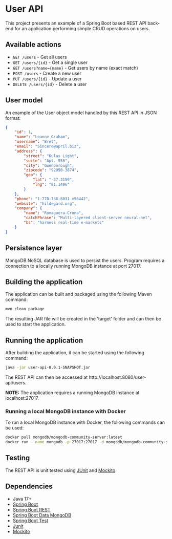 # User API
This project presents an example of a Spring Boot based REST API back-end for an application performing simple CRUD operations on users.

## Available actions
- `GET /users` - Get all users
- `GET /users/{id}` - Get a single user
- `GET /users?name={name}` - Get users by name (exact match)
- `POST /users` - Create a new user
- `PUT /users/{id}` - Update a user
- `DELETE /users/{id}` - Delete a user

## User model
An example of the User object model handled by this REST API in JSON format:
```json
{
    "id": 1,
    "name": "Leanne Graham",
    "username": "Bret",
    "email": "Sincere@april.biz",
    "address": {
        "street": "Kulas Light",
        "suite": "Apt. 556",
        "city": "Gwenborough",
        "zipcode": "92998-3874",
        "geo": {
            "lat": "-37.3159",
            "lng": "81.1496"
        }
    },
    "phone": "1-770-736-8031 x56442",
    "website": "hildegard.org",
    "company": {
        "name": "Romaguera-Crona",
        "catchPhrase": "Multi-layered client-server neural-net",
        "bs": "harness real-time e-markets"
    }
}
```

## Persistence layer
MongoDB NoSQL database is used to persist the users. Program requires a connection to a locally running MongoDB instance at port 27017.

## Building the application
The application can be built and packaged using the following Maven command:
```bash
mvn clean package
```
The resulting JAR file will be created in the 'target' folder and can then be used to start the application.

## Running the application
After building the application, it can be started using the following command:
```bash
java -jar user-api-0.0.1-SNAPSHOT.jar
```

The REST API can then be accessed at http://localhost:8080/user-api/users.

**NOTE:** The application requires a running MongoDB instance at localhost:27017.

### Running a local MongoDB instance with Docker
To run a local MongoDB instance with Docker, the following commands can be used:
```bash
docker pull mongodb/mongodb-community-server:latest
docker run --name mongodb -p 27017:27017 -d mongodb/mongodb-community-server:latest
```

## Testing
The REST API is unit tested using [JUnit](https://junit.org/) and [Mockito](https://mockito.org/).

## Dependencies
- Java 17+
- [Spring Boot](https://spring.io/projects/spring-boot)
- [Spring Boot REST](https://docs.spring.io/spring-boot/docs/current/reference/html/web.html)
- [Spring Boot Data MongoDB](https://spring.io/projects/spring-data-mongodb)
- [Spring Boot Test](https://docs.spring.io/spring-boot/reference/testing/index.html)
- [Junit](https://junit.org/)
- [Mockito](https://mockito.org/)
